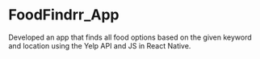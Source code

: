 # FoodFindrr_App
Developed an app that finds all food options based on the given keyword and location using the Yelp API and JS in React Native.
